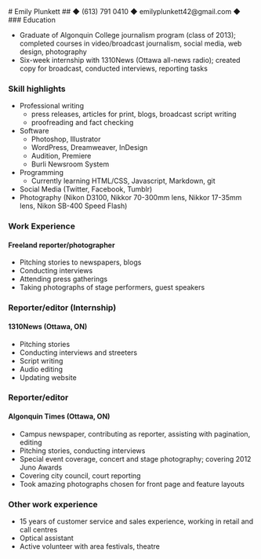 <div markdown="1" id="header">
# Emily Plunkett             
## &#9670; (613) 791 0410 &#9670; emilyplunkett42@gmail.com &#9670;
</div>

<div markdown="1" class="section">
### Education

* Graduate of Algonquin College journalism program (class of 2013); completed courses in video/broadcast journalism, social media, web design, photography 
* Six-week internship with 1310News (Ottawa all-news radio); created copy for broadcast, conducted interviews, reporting tasks

### Skill highlights

* Professional writing
	* press releases, articles for print, blogs, broadcast script writing
	* proofreading and fact checking
* Software
	* Photoshop, Illustrator
	* WordPress, Dreamweaver, InDesign
	* Audition, Premiere
	* Burli Newsroom System
* Programming
	* Currently learning HTML/CSS, Javascript, Markdown, git
* Social Media (Twitter, Facebook, Tumblr)
* Photography (Nikon D3100, Nikkor 70-300mm lens, Nikkor 17-35mm lens, Nikon SB-400 Speed Flash)

### Work Experience

#### Freeland reporter/photographer
* Pitching stories to newspapers, blogs
* Conducting interviews
* Attending press gatherings
* Taking photographs of stage performers, guest speakers

### Reporter/editor (Internship)
#### 1310News (Ottawa, ON)
* Pitching stories
* Conducting interviews and streeters
* Script writing
* Audio editing
* Updating website

### Reporter/editor
#### Algonquin Times (Ottawa, ON)
* Campus newspaper, contributing as reporter, assisting with pagination, editing
* Pitching stories, conducting interviews
* Special event coverage, concert and stage photography; covering 2012 Juno Awards
* Covering city council, court reporting
* Took amazing photographs chosen for front page and feature layouts

### Other work experience
* 15 years of customer service and sales experience, working in retail and call centres
* Optical assistant
* Active volunteer with area festivals, theatre
</div>